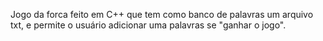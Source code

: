 Jogo da forca feito em C++ que tem como banco de palavras um arquivo txt, e permite o usuário adicionar uma palavras se "ganhar o jogo".
